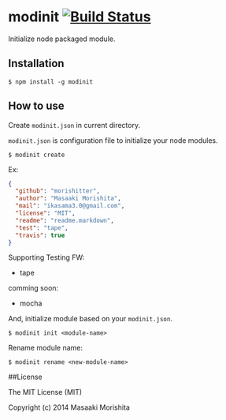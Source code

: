 # modinit  [![Build Status](https://travis-ci.org/morishitter/modinit.svg)](https://travis-ci.org/morishitter/modinit)

Initialize node packaged module.

## Installation

```shell
$ npm install -g modinit
```

## How to use

Create `modinit.json` in current directory.

`modinit.json` is configuration file to initialize your node modules.

```shell
$ modinit create
```

Ex:

```json
{
  "github": "morishitter",
  "author": "Masaaki Morishita",
  "mail": "ikasama3.0@gmail.com",
  "license": "MIT",
  "readme": "readme.markdown",
  "test": "tape",
  "travis": true
}
```

Supporting Testing FW:

- tape

comming soon:

- mocha

And, initialize module based on your `modinit.json`.

```shell
$ modinit init <module-name>
```

Rename module name:

```shell
$ modinit rename <new-module-name>
```

##License

The MIT License (MIT)

Copyright (c) 2014 Masaaki Morishita

